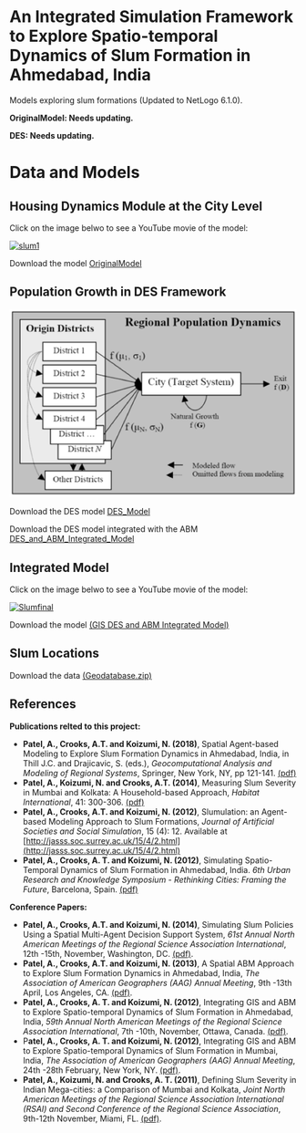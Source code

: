 #  An Integrated Simulation Framework to Explore Spatio-temporal Dynamics of Slum Formation in Ahmedabad, India 

Models exploring slum formations (Updated to NetLogo 6.1.0).

**OriginalModel: Needs updating.**

**DES: Needs updating.**


# Data and Models

## Housing Dynamics Module at the City Level

Click on the image belwo to see a YouTube movie of the model:

[![slum1](http://img.youtube.com/vi/lLDqwCH6FwY/0.jpg)](http://www.youtube.com/watch?v=lLDqwCH6FwY "Slum1")

Download the model [OriginalModel](OriginalModel)

## Population Growth in DES Framework 

![PopGrowthDES](PopGrowthDES.png)

Download the DES model [DES_Model](DES_Model)

Download the DES model integrated with the ABM [DES_and_ABM_Integrated_Model](DES_and_ABM_Integrated_Model)

## Integrated Model 
 
 Click on the image belwo to see a YouTube movie of the model:

 [![Slumfinal](http://img.youtube.com/vi/hUidTmyLczQ/0.jpg)](http://www.youtube.com/watch?v=hUidTmyLczQ "Slumfinal")
 
Download the model [(GIS DES and ABM Integrated Model)](GIS_DES_and_ABM_Integrated_Model)

## Slum Locations 

Download the data [(Geodatabase.zip)](Geodatabase.zip)

## References

**Publications relted to this project:**

* **Patel, A., Crooks, A.T. and Koizumi, N. (2018)**, Spatial Agent-based Modeling to Explore Slum Formation Dynamics in Ahmedabad, India, in Thill J.C. and Drajicavic, S. (eds.), *Geocomputational Analysis and Modeling of Regional Systems*, Springer, New York, NY, pp 121-141. [(pdf)](https://www.dropbox.com/s/4ii6n162lsnjyb6/Slums_Patel_2018.pdf?dl=0) 
* **Patel, A., Koizumi, N. and Crooks, A.T. (2014)**, Measuring Slum Severity in Mumbai and Kolkata: A Household-based Approach, *Habitat International*, 41: 300-306. [(pdf)](https://www.dropbox.com/s/l9dhf8myq1jc8rb/SSI.pdf?dl=0)
* **Patel, A., Crooks, A.T. and Koizumi, N. (2012)**, Slumulation: an Agent-based Modeling Approach to Slum Formations, *Journal of Artificial Societies and Social Simulation*, 15 (4): 12. Available at [http://jasss.soc.surrey.ac.uk/15/4/2.html](http://jasss.soc.surrey.ac.uk/15/4/2.html) 
* **Patel, A., Crooks, A. T. and Koizumi, N. (2012)**, Simulating Spatio-Temporal Dynamics of Slum Formation in Ahmedabad, India. *6th Urban Research and Knowledge Symposium - Rethinking Cities: Framing the Future*, Barcelona, Spain. [(pdf)](https://www.dropbox.com/s/e9qtg0r1sidxcvt/Patel-et-al.pdf?dl=0)
 
**Conference Papers:**

* **Patel, A., Crooks, A.T. and Koizumi, N. (2014)**, Simulating Slum Policies Using a Spatial Multi-Agent Decision Support System, *61st Annual North American Meetings of the Regional Science Association International*, 12th -15th, November, Washington, DC. [(pdf)](https://www.dropbox.com/s/5qrt9l7vrd0kl8x/Abstract_Slum_NARSC2014.pdf?dl=0).
* **Patel, A., Crooks, A.T. and Koizumi, N. (2013)**, A Spatial ABM Approach to Explore Slum Formation Dynamics in Ahmedabad, India, *The Association of American Geographers (AAG) Annual Meeting*, 9th -13th April, Los Angeles, CA. [(pdf)](https://www.dropbox.com/s/15r98kl5wr9vcfc/Patel_AAG.pdf?dl=0).
* **Patel, A., Crooks, A. T. and Koizumi, N. (2012)**, Integrating GIS and ABM to Explore Spatio-temporal Dynamics of Slum Formation in Ahmedabad, India, *59th Annual North American Meetings of the Regional Science Association International*, 7th -10th, November, Ottawa, Canada. [(pdf)](https://www.dropbox.com/s/t708bwqkz8etu15/Abstract_Patel_Crooks_Koizumi_NARSC2012.pdf?dl=0).
* P**atel, A., Crooks, A. T. and Koizumi, N. (2012)**, Integrating GIS and ABM to Explore Spatio-temporal Dynamics of Slum Formation in Mumbai, India, *The Association of American Geographers (AAG) Annual Meeting*, 24th -28th February, New York, NY. [(pdf)](https://www.dropbox.com/s/jpq6mqe8oy9f98x/patelAAG.pdf?dl=0).
* **Patel, A., Koizumi, N. and Crooks, A. T. (2011)**, Defining Slum Severity in Indian Mega-cities: a Comparison of Mumbai and Kolkata, *Joint North American Meetings of the Regional Science Association International (RSAI) and Second Conference of the Regional Science Association*, 9th-12th November, Miami, FL. [(pdf)](https://www.dropbox.com/s/ah3ru26cao9723m/RSAI.pdf?dl=0).

